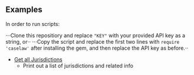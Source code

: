 ## Examples

In order to run scripts:

⋅⋅⋅Clone this repositiory and replace `"KEY"` with your provided API key as a string, or⋅⋅
⋅⋅⋅Copy the script and replace the first two lines with `require 'caselaw'` after installing the gem, and then replace the API key as before.⋅⋅

* [Get all Jurisdictions](jurisdictions.rb)
  * Print out a list of jurisdictions and related info